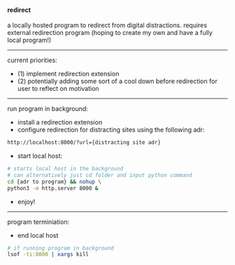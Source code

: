 #### redirect

a locally hosted program to redirect from digital distractions. requires external redirection program (hoping to create my own and have a fully local program!)

---

current priorities:
- (1) implement redirection extension
- (2) potentially adding some sort of a cool down before redirection for user to reflect on motivation

---

run program in background:
- install a redirection extension
- configure redirection for distracting sites using the following adr:

``` bash
http://localhost:8000/?url={distracting site adr}
```

- start local host:

``` bash
# starts local host in the background
# can alternatively just cd folder and input python command
cd {adr to program} && nohup \
python3 -m http.server 8000 &
```

- enjoy!

---

program terminiation:
- end local host

``` bash
# if running program in background
lsof -ti:8000 | xargs kill
```

